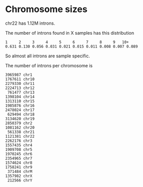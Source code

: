 # Chromosome sizes

chr22 has 1.12M introns.

The number of introns found in X samples has this distribution

```
1     2     3     4     5     6     7     8     9   10+ 
0.631 0.130 0.056 0.031 0.021 0.015 0.011 0.008 0.007 0.089
```

So almost all introns are sample specific.

The number of introns per chromosome is

```
3965987 chr1
1767611 chr10
2279330 chr11
2224713 chr12
 761477 chr13
1398104 chr14
1313110 chr15
1985876 chr16
2478024 chr17
 629494 chr18
3134620 chr19
2850379 chr2
1081162 chr20
 561338 chr21
1121381 chr22
2262176 chr3
1557435 chr4
1909708 chr5
1970245 chr6
2354965 chr7
1574624 chr8
1758241 chr9
 371484 chrM
1357982 chrX
 212566 chrY
```


